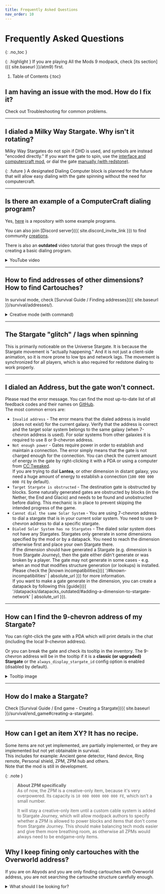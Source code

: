 ```yaml
---
title: Frequently Asked Questions
nav_order: 10
---
```


# Frequently Asked Questions
{: .no_toc }

{: .highlight }
If you are playing All the Mods 9 modpack, check [its section]({{ site.baseurl }}/atm9) first. 

1. Table of Contents
{:toc}

## I am having an issue with the mod. How do I fix it?
Check out Troubleshooting for common problems.

___

## I dialed a Milky Way Stargate. Why isn't it rotating?
Milky Way Stargates do not spin if DHD is used, and symbols are instead "encoded directly."
If you want the gate to spin, use the [interface and computercraft mod](), or dial the gate [manually (with redstone)](). <!-- TODO: add links for dialing -->

{: .future }
A designated Dialing Computer block is planned for the future that will allow easy dialing with the gate spinning
without the need for computercraft.

___

## Is there an example of a ComputerCraft dialing program?
Yes, [here](https://github.com/Povstalec/StargateJourney-ComputerCraft-Programs) is a repository with some example programs.

You can also join [Discord server]({{ site.discord_invite_link }}) 
to find community [creations](https://discord.com/channels/1011344665678708818/1194755632302141552).

There is also an **outdated** video tutorial that goes through the steps of creating a basic dialing program.
<details>
    <summary>YouTube video</summary>
    {% include youtubePlayer.html id="qNi9NUAmOJM" %}
</details>

___

## How to find addresses of other dimensions? <br> How to find Cartouches?
In survival mode, check [Survival Guide / Finding addresses]({{ site.baseurl }}/survival/addresses/).
<details markdown="block">
<summary>Creative mode (with command)</summary>
You can use the command `/sgjourney stargateNetwork address <dimension>`,
which will tell you the **7-chevron** address of the specified dimension.
Check the [commands section]({{ site.baseurl }}/commands) for details and other available commands.
</details>

___

## The Stargate "glitch" / lags when spinning
This is primarily noticeable on the Universe Stargate.
It is because the Stargate movement is "actually happening."
And it is not just a client-side animation, so it is more prone to low tps and network lags.
The movement is synchronized for all players, which is also required for redstone dialing to work properly.

___

## I dialed an Address, but the gate won't connect.
Please read the error message.
You can find the most up-to-date list of all feedback codes and their names on [GitHub](https://github.com/Povstalec/StargateJourney/blob/main/src/main/java/net/povstalec/sgjourney/common/sgjourney/StargateInfo.java#L120).  
The most common errors are:
- `Invalid address` - The error means that the dialed address is invalid (does not exist) for the current galaxy.
Verify that the address is correct and the target solar system belongs to the same galaxy (when 7-chevron address is used).
For solar systems from other galaxies it is required to use 8 or 9-chevron address.
- `Not enough power` - Gates require power in order to establish and maintain a connection.
The error simply means that the gate is not charged enough for the connection.
You can check the current amount of energy in the gate by right-clicking it with a PDA or using a computer from [CC:Tweaked](https://tweaked.cc/).  
If you are trying to dial **Lantea**, or other dimension in distant galaxy, you need a huge amount of energy to establish a connection (`100 000 000 000 FE` by default).
- `Target Stargate is obstructed` - The destination gate is obstructed by blocks.
Some naturally generated gates are obstructed by blocks (in the Nether, the End and Glacio) 
and needs to be found and unobstructed before dialing.
This mechanic is in place to prevent skipping the intended progress of the game.
- `Cannot dial the same Solar System` - You are using 7-chevron address to dial a stargate that is in your current solar system.
You need to use 9-chevron address to dial a specific stargate.
- `Dialed Solar System has no Stargates` - The dialed solar system does not have any Stargates.
Stargates only generate in some dimensions specified by the mod or by a datapack.
You need to reach the dimension otherwise first and place your own Stargate there.  
If the dimension should have generated a Stargate (e.g. dimension is from Stargate Journey), then the gate either didn't generate or was broken by a player.
The gate may not generate in some cases - e.g. when an mod that modifies structure generation (or lookups) is installed.
Please check the [known incompatibilities]({{ '/#known-incompatibilities' | absolute_url }}) for more information.  
If you want to make a gate generate in the dimension, you can create a datapack by following this [guide]({{ '/datapacks/datapacks_outdated/#adding-a-dimension-to-stargate-network' | absolute_url }}).

[//]: # (TODO: add link to list of errors and their explanations)
[//]: # (TODO: add link to powering stargate docs)
[//]: # (TODO: add link to PDA)
[//]: # (TODO: add link to address types explanation)
[//]: # (TODO: add link to datapack creation guide for stargate generation)


___

## How can I find the 9-chevron address of my Stargate?
You can right-click the gate with a PDA which will print details in the chat (including the local 9-chevron address).

Or you can break the gate and check its tooltip in the inventory.
The 9-chevron address will be in the tooltip if it is a **classic (or upgraded) Stargate**
or the `always_display_stargate_id` config option is enabled (disabled by default).
<details markdown="block">
<summary>Tooltip image</summary>
![Classic Stargate tooltip]({{ site.baseurl }}/assets/img/classic_stargate_tooltip.png)
</details>

[//]: # (TODO: add link to PDA)

___

## How do I make a Stargate?
Check [Survival Guide / End game - Creating a Stargate]({{ site.baseurl }}/survival/end_game#creating-a-stargate).

___

## How can I get an item XY? It has no recipe.
Some items are not yet implemented, are partially implemented,
or they are implemented but not yet obtainable in survival.  
This includes for example: Ancient gene detector, Hand device, Ring remote, Personal shield, ZPM, ZPM hub and others.  
Note that the mod is still in development.

{: .note }
> **About ZPM specifically**  
> As of now, the ZPM is a creative-only item, because it's very overpowered. 
> Its capacity is `10 000 0000 000 000 FE`, which isn't a small number.
> 
> It will stay a creative-only item until a custom cable system is added to Stargate Journey, 
> which will allow modpack authors to specify whether a ZPM is allowed to power blocks and items that don't come from Stargate Journey. 
> This should make balancing tech mods easier and give them more breathing room, 
> as otherwise all ZPMs would always need to be endgame-only items.

## Why I keep fining only cartouches with the Overworld address?
If you are on Abyods and you are only finding cartouches with Overworld address,
you are not searching the cartouche structure carefully enough.

<details markdown="block">
<summary>What should I be looking for?</summary>
Once you are inside the structure underground, there are 4 more cartouches in a room to the left from the overworld cartouche.  
The entrance to the room is obstructed.
Behind the collapsed wall, you will find 2 random addresses of Stargate Journey dimensions
and 2 random addresses of non-Stargate Journey dimensions (Vanilla or added by other mods).

![Abydos cartouche structure]({{ '/assets/img/survival/abydos_cartouche_first.png' | absolute_url }})
![Abydos cartouche hidden room]({{ '/assets/img/survival/abydos_cartouche_second.png' | absolute_url }})
</details>